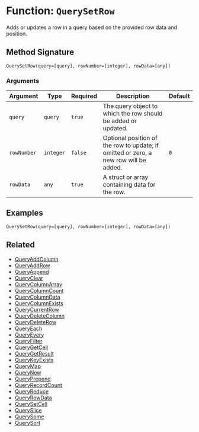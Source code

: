 [comment]: # (Note: This documentation is generated dynamically in the build process.  To modify the contents, change the javadoc on the _invoke method of the BIF class)

# Function: `QuerySetRow`

Adds or updates a row in a query based on the provided row data and position.

## Method Signature
```
QuerySetRow(query=[query], rowNumber=[integer], rowData=[any])
```
### Arguments

| Argument | Type | Required | Description | Default |
|----------|------|----------|-------------|---------|
| `query` | `query` | `true` | The query object to which the row should be added or updated. |  |
| `rowNumber` | `integer` | `false` | Optional position of the row to update; if omitted or zero, a new row will be added. | `0` |
| `rowData` | `any` | `true` | A struct or array containing data for the row. |  |

## Examples

```
QuerySetRow(query=[query], rowNumber=[integer], rowData=[any])
```

## Related
  * [QueryAddColumn](QueryAddColumn.md)
  * [QueryAddRow](QueryAddRow.md)
  * [QueryAppend](QueryAppend.md)
  * [QueryClear](QueryClear.md)
  * [QueryColumnArray](QueryColumnArray.md)
  * [QueryColumnCount](QueryColumnCount.md)
  * [QueryColumnData](QueryColumnData.md)
  * [QueryColumnExists](QueryColumnExists.md)
  * [QueryCurrentRow](QueryCurrentRow.md)
  * [QueryDeleteColumn](QueryDeleteColumn.md)
  * [QueryDeleteRow](QueryDeleteRow.md)
  * [QueryEach](QueryEach.md)
  * [QueryEvery](QueryEvery.md)
  * [QueryFilter](QueryFilter.md)
  * [QueryGetCell](QueryGetCell.md)
  * [QueryGetResult](QueryGetResult.md)
  * [QueryKeyExists](QueryKeyExists.md)
  * [QueryMap](QueryMap.md)
  * [QueryNew](QueryNew.md)
  * [QueryPrepend](QueryPrepend.md)
  * [QueryRecordCount](QueryRecordCount.md)
  * [QueryReduce](QueryReduce.md)
  * [QueryRowData](QueryRowData.md)
  * [QuerySetCell](QuerySetCell.md)
  * [QuerySlice](QuerySlice.md)
  * [QuerySome](QuerySome.md)
  * [QuerySort](QuerySort.md)
